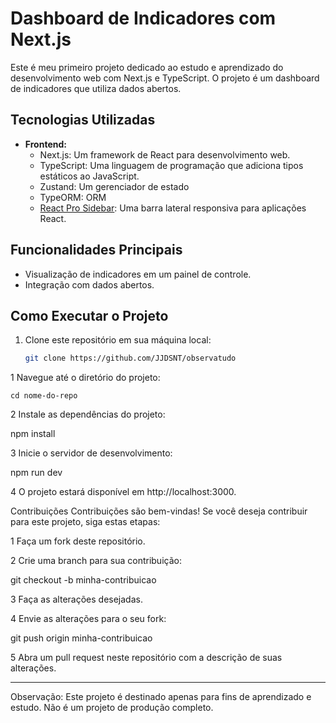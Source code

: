 # Dashboard de Indicadores com Next.js

Este é meu primeiro projeto dedicado ao estudo e aprendizado do desenvolvimento web com Next.js e TypeScript. O projeto é um dashboard de indicadores que utiliza dados abertos.

## Tecnologias Utilizadas

- **Frontend:**
  - Next.js: Um framework de React para desenvolvimento web.
  - TypeScript: Uma linguagem de programação que adiciona tipos estáticos ao JavaScript.
  - Zustand: Um gerenciador de estado
  - TypeORM: ORM
  - [React Pro Sidebar](https://github.com/azouaoui-med/react-pro-sidebar): Uma barra lateral responsiva para aplicações React.

## Funcionalidades Principais

- Visualização de indicadores em um painel de controle.
- Integração com dados abertos.

## Como Executar o Projeto

1. Clone este repositório em sua máquina local:

   ```bash
   git clone https://github.com/JJDSNT/observatudo


1 Navegue até o diretório do projeto:


    cd nome-do-repo

2 Instale as dependências do projeto:

npm install

3 Inicie o servidor de desenvolvimento:

npm run dev

4 O projeto estará disponível em http://localhost:3000.




Contribuições
Contribuições são bem-vindas! Se você deseja contribuir para este projeto, siga estas etapas:

1 Faça um fork deste repositório.

2 Crie uma branch para sua contribuição:

git checkout -b minha-contribuicao

3 Faça as alterações desejadas.

4 Envie as alterações para o seu fork:

git push origin minha-contribuicao

5 Abra um pull request neste repositório com a descrição de suas alterações.


---
Observação: Este projeto é destinado apenas para fins de aprendizado e estudo. Não é um projeto de produção completo.
